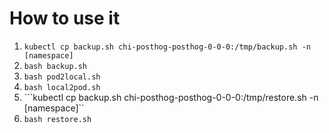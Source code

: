 # How to use it

1. ```kubectl cp backup.sh chi-posthog-posthog-0-0-0:/tmp/backup.sh -n [namespace]```
2. ```bash backup.sh```
3. ```bash pod2local.sh```
4. ```bash local2pod.sh```
5. ```kubectl cp backup.sh chi-posthog-posthog-0-0-0:/tmp/restore.sh -n [namespace]``
6. ```bash restore.sh```
